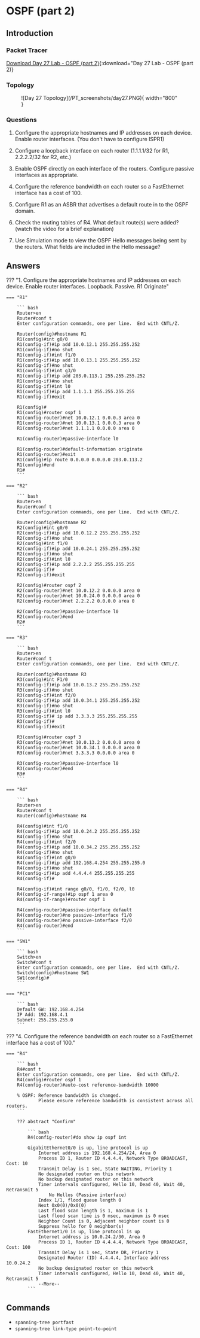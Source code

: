 # OSPF (part 2)

## Introduction

### Packet Tracer

[Download Day 27 Lab - OSPF (part 2)](/JITL/Day%2027%20Lab%20-%20OSPF%20(Part%202).pkt){:download="Day 27 Lab - OSPF (part 2)}

### Topology

<figure markdown>
  ![Day 27 Topology](/PT_screenshots/day27.PNG){ width="800" }
  <figcaption></figcaption>
</figure>

### Questions

1. Configure the appropriate hostnames and IP addresses on each device.  Enable router interfaces.
    (You don't have to configure ISPR1)

2. Configure a loopback interface on each router (1.1.1.1/32 for R1, 2.2.2.2/32 for R2, etc.)

3. Enable OSPF directly on each interface of the routers.
    Configure passive interfaces as appropriate.
 
4. Configure the reference bandwidth on each router so a FastEthernet interface has a cost of 100.

5. Configure R1 as an ASBR that advertises a default route in to the OSPF domain.

6. Check the routing tables of R4.  What default route(s) were added?
    (watch the video for a brief explanation)

7. Use Simulation mode to view the OSPF Hello messages being sent by the routers.
    What fields are included in the Hello message?

## Answers


??? "1. Configure the appropriate hostnames and IP addresses on each device.  Enable router interfaces. Loopback. Passive. R1 Originate"

    === "R1"

        ``` bash
        Router>en
        Router#conf t
        Enter configuration commands, one per line.  End with CNTL/Z.

        Router(config)#hostname R1
        R1(config)#int g0/0
        R1(config-if)#ip add 10.0.12.1 255.255.255.252
        R1(config-if)#no shut
        R1(config-if)#int f1/0
        R1(config-if)#ip add 10.0.13.1 255.255.255.252
        R1(config-if)#no shut
        R1(config-if)#int g3/0
        R1(config-if)#ip add 203.0.113.1 255.255.255.252
        R1(config-if)#no shut
        R1(config-if)#int l0
        R1(config-if)#ip add 1.1.1.1 255.255.255.255
        R1(config-if)#exit

        R1(config)#
        R1(config)#router ospf 1
        R1(config-router)#net 10.0.12.1 0.0.0.3 area 0
        R1(config-router)#net 10.0.13.1 0.0.0.3 area 0
        R1(config-router)#net 1.1.1.1 0.0.0.0 area 0

        R1(config-router)#passive-interface l0

        R1(config-router)#default-information originate
        R1(config-router)#exit
        R1(config)#ip route 0.0.0.0 0.0.0.0 203.0.113.2
        R1(config)#end
        R1#
        ```

    === "R2"

        ``` bash
        Router>en
        Router#conf t
        Enter configuration commands, one per line.  End with CNTL/Z.

        Router(config)#hostname R2
        R2(config)#int g0/0
        R2(config-if)#ip add 10.0.12.2 255.255.255.252
        R2(config-if)#no shut
        R2(config)#int f1/0
        R2(config-if)#ip add 10.0.24.1 255.255.255.252
        R2(config-if)#no shut
        R2(config-if)#int l0
        R2(config-if)#ip add 2.2.2.2 255.255.255.255
        R2(config-if)#
        R2(config-if)#exit

        R2(config)#router ospf 2
        R2(config-router)#net 10.0.12.2 0.0.0.0 area 0
        R2(config-router)#net 10.0.24.0 0.0.0.0 area 0
        R2(config-router)#net 2.2.2.2 0.0.0.0 area 0

        R2(config-router)#passive-interface l0
        R2(config-router)#end
        R2#
        ```

    === "R3"

        ``` bash
        Router>en
        Router#conf t
        Enter configuration commands, one per line.  End with CNTL/Z.

        Router(config)#hostname R3
        R3(config)#int F1/0
        R3(config-if)#ip add 10.0.13.2 255.255.255.252
        R3(config-if)#no shut
        R3(config-if)#int f2/0
        R3(config-if)#ip add 10.0.34.1 255.255.255.252
        R3(config-if)#no shut
        R3(config-if)#int l0
        R3(config-if)# ip add 3.3.3.3 255.255.255.255
        R3(config-if)#
        R3(config-if)#exit

        R3(config)#router ospf 3
        R3(config-router)#net 10.0.13.2 0.0.0.0 area 0
        R3(config-router)#net 10.0.34.1 0.0.0.0 area 0
        R3(config-router)#net 3.3.3.3 0.0.0.0 area 0

        R3(config-router)#passive-interface l0
        R3(config-router)#end
        R3#
        ```
    
    === "R4"

        ``` bash
        Router>en
        Router#conf t
        Router(config)#hostname R4

        R4(config)#int f1/0
        R4(config-if)#ip add 10.0.24.2 255.255.255.252
        R4(config-if)#no shut
        R4(config-if)#int f2/0
        R4(config-if)#ip add 10.0.34.2 255.255.255.252
        R4(config-if)#no shut
        R4(config-if)#int g0/0
        R4(config-if)#ip add 192.168.4.254 255.255.255.0
        R4(config-if)#no shut
        R4(config-if)#ip add 4.4.4.4 255.255.255.255
        R4(config-if)#

        R4(config-if)#int range g0/0, f1/0, f2/0, l0
        R4(config-if-range)#ip ospf 1 area 0
        R4(config-if-range)#router ospf 1

        R4(config-router)#passive-interface default
        R4(config-router)#no passive-interface f1/0
        R4(config-router)#no passive-interface f2/0
        R4(config-router)#end
        ```

    === "SW1"

        ``` bash
        Switch>en
        Switch#conf t
        Enter configuration commands, one per line.  End with CNTL/Z.
        Switch(config)#hostname SW1
        SW1(config)#
        ```

    === "PC1"

        ``` bash
        Default GW: 192.168.4.254
        IP Add: 192.168.4.1
        Subnet: 255.255.255.0
        ```

??? "4. Configure the reference bandwidth on each router so a FastEthernet interface has a cost of 100."

    === "R4"

        ``` bash
        R4#conf t
        Enter configuration commands, one per line.  End with CNTL/Z.
        R4(config)#router ospf 1
        R4(config-router)#auto-cost reference-bandwidth 10000
        
        % OSPF: Reference bandwidth is changed.
                Please ensure reference bandwidth is consistent across all routers.
        ```

        ??? abstract "Confirm"

            ``` bash
            R4(config-router)#do show ip ospf int

            GigabitEthernet0/0 is up, line protocol is up
                Internet address is 192.168.4.254/24, Area 0
                Process ID 1, Router ID 4.4.4.4, Network Type BROADCAST, Cost: 10
                Transmit Delay is 1 sec, State WAITING, Priority 1
                No designated router on this network
                No backup designated router on this network
                Timer intervals configured, Hello 10, Dead 40, Wait 40, Retransmit 5
                    No Hellos (Passive interface)
                Index 1/1, flood queue length 0
                Next 0x0(0)/0x0(0)
                Last flood scan length is 1, maximum is 1
                Last flood scan time is 0 msec, maximum is 0 msec
                Neighbor Count is 0, Adjacent neighbor count is 0
                Suppress hello for 0 neighbor(s)
            FastEthernet1/0 is up, line protocol is up
                Internet address is 10.0.24.2/30, Area 0
                Process ID 1, Router ID 4.4.4.4, Network Type BROADCAST, Cost: 100
                Transmit Delay is 1 sec, State DR, Priority 1
                Designated Router (ID) 4.4.4.4, Interface address 10.0.24.2
                No backup designated router on this network
                Timer intervals configured, Hello 10, Dead 40, Wait 40, Retransmit 5
                --More-- 
            ```

## Commands

* `spanning-tree portfast `
* `spanning-tree link-type point-to-point `

  